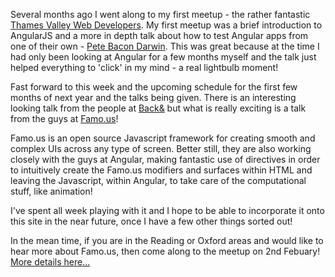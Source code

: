Several months ago I went along to my first meetup - the rather fantastic [Thames Valley Web Developers](http://www.meetup.com/Thames-Valley-Web-Developers/). My first meetup was a brief introduction to AngularJS and a more in depth talk about how to test Angular apps from one of their own - [Pete Bacon Darwin](https://github.com/petebacondarwin). This was great because at the time I had only been looking at Angular for a few months myself and the talk just helped everything to 'click' in my mind - a real lightbulb moment!

Fast forward to this week and the upcoming schedule for the first few months of next year and the talks being given. There is an interesting looking talk from the people at [Back&](https://www.backand.com/) but what is really exciting is a talk from the guys at [Famo.us](http://famo.us/)!

Famo.us is an open source Javascript framework for creating smooth and complex UIs across any type of screen. Better still, they are also working closely with the guys at Angular, making fantastic use of directives in order to intuitively create the Famo.us modifiers and surfaces within HTML and leaving the Javascript, within Angular, to take care of the computational stuff, like animation!

I've spent all week playing with it and I hope to be able to incorporate it onto this site in the near future, once I have a few other things sorted out!

In the mean time, if you are in the Reading or Oxford areas and would like to hear more about Famo.us, then come along to the meetup on 2nd Febuary! [More details here...](http://www.meetup.com/Thames-Valley-Web-Developers/events/218981950/)